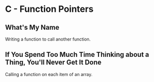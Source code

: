 # C - Function Pointers

## What's My Name
Writing a function to call another function.

## If You Spend Too Much Time Thinking about a Thing, You'll Never Get It Done
Calling a function on each item of an array.
